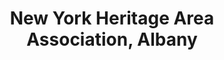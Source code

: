 ---
layout: repo
title: "New York Heritage Area Association, Albany"
id: 18427
permalink: repos/18427/
---